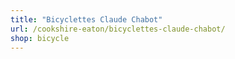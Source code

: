 ```yaml
---
title: "Bicyclettes Claude Chabot"
url: /cookshire-eaton/bicyclettes-claude-chabot/
shop: bicycle
---
```

